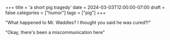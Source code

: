 +++
title = 'a short pig tragedy'
date = 2024-03-03T12:00:00-07:00
draft = false
categories = ["humor"]
tags = ["pig"]
+++

"What happened to Mr. Waddles? I thought you said he was cured?!"

"Okay, there's been a miscommunication here"
